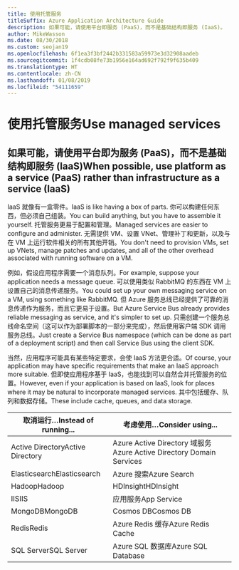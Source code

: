 ```yaml
---
title: 使用托管服务
titleSuffix: Azure Application Architecture Guide
description: 如果可能，请使用平台即服务 (PaaS)，而不是基础结构即服务 (IaaS)。
author: MikeWasson
ms.date: 08/30/2018
ms.custom: seojan19
ms.openlocfilehash: 6f1ea3f3bf2442b331583a59973e3d32908aadeb
ms.sourcegitcommit: 1f4cdb08fe73b1956e164ad692f792f9f635b409
ms.translationtype: HT
ms.contentlocale: zh-CN
ms.lasthandoff: 01/08/2019
ms.locfileid: "54111659"
---
```

# <a name="use-managed-services"></a><span data-ttu-id="869bc-103">使用托管服务</span><span class="sxs-lookup"><span data-stu-id="869bc-103">Use managed services</span></span>

## <a name="when-possible-use-platform-as-a-service-paas-rather-than-infrastructure-as-a-service-iaas"></a><span data-ttu-id="869bc-104">如果可能，请使用平台即为服务 (PaaS)，而不是基础结构即服务 (IaaS)</span><span class="sxs-lookup"><span data-stu-id="869bc-104">When possible, use platform as a service (PaaS) rather than infrastructure as a service (IaaS)</span></span>

<span data-ttu-id="869bc-105">IaaS 就像有一盒零件。</span><span class="sxs-lookup"><span data-stu-id="869bc-105">IaaS is like having a box of parts.</span></span> <span data-ttu-id="869bc-106">你可以构建任何东西，但必须自己组装。</span><span class="sxs-lookup"><span data-stu-id="869bc-106">You can build anything, but you have to assemble it yourself.</span></span> <span data-ttu-id="869bc-107">托管服务更易于配置和管理。</span><span class="sxs-lookup"><span data-stu-id="869bc-107">Managed services are easier to configure and administer.</span></span> <span data-ttu-id="869bc-108">无需提供 VM、设置 VNet、管理补丁和更新，以及与在 VM 上运行软件相关的所有其他开销。</span><span class="sxs-lookup"><span data-stu-id="869bc-108">You don't need to provision VMs, set up VNets, manage patches and updates, and all of the other overhead associated with running software on a VM.</span></span>

<span data-ttu-id="869bc-109">例如，假设应用程序需要一个消息队列。</span><span class="sxs-lookup"><span data-stu-id="869bc-109">For example, suppose your application needs a message queue.</span></span> <span data-ttu-id="869bc-110">可以使用类似 RabbitMQ 的东西在 VM 上设置自己的消息传递服务。</span><span class="sxs-lookup"><span data-stu-id="869bc-110">You could set up your own messaging service on a VM, using something like RabbitMQ.</span></span> <span data-ttu-id="869bc-111">但 Azure 服务总线已经提供了可靠的消息传递作为服务，而且它更易于设置。</span><span class="sxs-lookup"><span data-stu-id="869bc-111">But Azure Service Bus already provides reliable messaging as service, and it's simpler to set up.</span></span> <span data-ttu-id="869bc-112">只需创建一个服务总线命名空间（这可以作为部署脚本的一部分来完成），然后使用客户端 SDK 调用服务总线。</span><span class="sxs-lookup"><span data-stu-id="869bc-112">Just create a Service Bus namespace (which can be done as part of a deployment script) and then call Service Bus using the client SDK.</span></span>

<span data-ttu-id="869bc-113">当然，应用程序可能具有某些特定要求，会使 IaaS 方法更合适。</span><span class="sxs-lookup"><span data-stu-id="869bc-113">Of course, your application may have specific requirements that make an IaaS approach more suitable.</span></span> <span data-ttu-id="869bc-114">但即使应用程序基于 IaaS，也能找到可以自然合并托管服务的位置。</span><span class="sxs-lookup"><span data-stu-id="869bc-114">However, even if your application is based on IaaS, look for places where it may be natural to incorporate managed services.</span></span> <span data-ttu-id="869bc-115">其中包括缓存、队列和数据存储。</span><span class="sxs-lookup"><span data-stu-id="869bc-115">These include cache, queues, and data storage.</span></span>

| <span data-ttu-id="869bc-116">取消运行…</span><span class="sxs-lookup"><span data-stu-id="869bc-116">Instead of running...</span></span> | <span data-ttu-id="869bc-117">考虑使用…</span><span class="sxs-lookup"><span data-stu-id="869bc-117">Consider using...</span></span> |
|-----------------------|-------------|
| <span data-ttu-id="869bc-118">Active Directory</span><span class="sxs-lookup"><span data-stu-id="869bc-118">Active Directory</span></span> | <span data-ttu-id="869bc-119">Azure Active Directory 域服务</span><span class="sxs-lookup"><span data-stu-id="869bc-119">Azure Active Directory Domain Services</span></span> |
| <span data-ttu-id="869bc-120">Elasticsearch</span><span class="sxs-lookup"><span data-stu-id="869bc-120">Elasticsearch</span></span> | <span data-ttu-id="869bc-121">Azure 搜索</span><span class="sxs-lookup"><span data-stu-id="869bc-121">Azure Search</span></span> |
| <span data-ttu-id="869bc-122">Hadoop</span><span class="sxs-lookup"><span data-stu-id="869bc-122">Hadoop</span></span> | <span data-ttu-id="869bc-123">HDInsight</span><span class="sxs-lookup"><span data-stu-id="869bc-123">HDInsight</span></span> |
| <span data-ttu-id="869bc-124">IIS</span><span class="sxs-lookup"><span data-stu-id="869bc-124">IIS</span></span> | <span data-ttu-id="869bc-125">应用服务</span><span class="sxs-lookup"><span data-stu-id="869bc-125">App Service</span></span> |
| <span data-ttu-id="869bc-126">MongoDB</span><span class="sxs-lookup"><span data-stu-id="869bc-126">MongoDB</span></span> | <span data-ttu-id="869bc-127">Cosmos DB</span><span class="sxs-lookup"><span data-stu-id="869bc-127">Cosmos DB</span></span> |
| <span data-ttu-id="869bc-128">Redis</span><span class="sxs-lookup"><span data-stu-id="869bc-128">Redis</span></span> | <span data-ttu-id="869bc-129">Azure Redis 缓存</span><span class="sxs-lookup"><span data-stu-id="869bc-129">Azure Redis Cache</span></span> |
| <span data-ttu-id="869bc-130">SQL Server</span><span class="sxs-lookup"><span data-stu-id="869bc-130">SQL Server</span></span> | <span data-ttu-id="869bc-131">Azure SQL 数据库</span><span class="sxs-lookup"><span data-stu-id="869bc-131">Azure SQL Database</span></span> |
